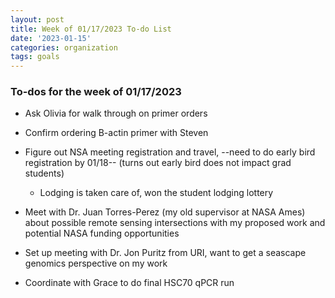 ```yaml
---
layout: post
title: Week of 01/17/2023 To-do List
date: '2023-01-15'
categories: organization
tags: goals
---
```


### To-dos for the week of 01/17/2023

* Ask Olivia for walk through on primer orders
  
* Confirm ordering B-actin primer with Steven
  
* Figure out NSA meeting registration and travel, --need to do early bird registration by 01/18-- (turns out early bird does not impact grad students)
    * Lodging is taken care of, won the student lodging lottery
  
* Meet with Dr. Juan Torres-Perez (my old supervisor at NASA Ames) about possible      remote sensing intersections with my proposed work and potential NASA funding        opportunities

* Set up meeting with Dr. Jon Puritz from URI, want to get a seascape genomics         perspective on my work

* Coordinate with Grace to do final HSC70 qPCR run


